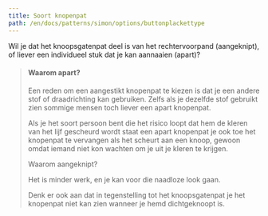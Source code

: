 ```yaml
---
title: Soort knopenpat
path: /en/docs/patterns/simon/options/buttonplackettype
---
```


Wil je dat het knoopsgatenpat deel is van het rechtervoorpand (aangeknipt), of liever een individueel stuk dat je kan aannaaien (apart)?

> #### Waarom apart?
> 
> Een reden om een aangestikt knopenpat te kiezen is dat je een andere stof of draadrichting kan gebruiken. Zelfs als je dezelfde stof gebruikt zien sommige mensen toch liever een apart knopenpat.
> 
> Als je het soort persoon bent die het risico loopt dat hem de kleren van het lijf gescheurd wordt staat een apart knopenpat je ook toe het knopenpat te vervangen als het scheurt aan een knoop, gewoon omdat iemand niet kon wachten om je uit je kleren te krijgen.
> 
> Waarom aangeknipt?
> 
> Het is minder werk, en je kan voor die naadloze look gaan.
> 
> Denk er ook aan dat in tegenstelling tot het knoopsgatenpat je het knopenpat niet kan zien wanneer je hemd dichtgeknoopt is.